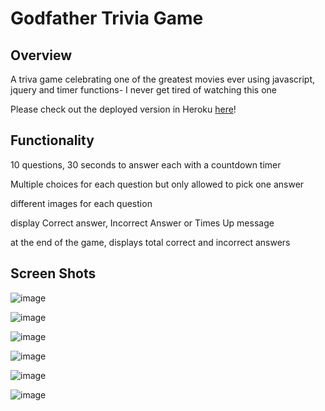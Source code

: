 # Godfather Trivia Game

## Overview

A triva game celebrating one of the greatest movies ever using javascript, jquery and timer functions- I never get tired of watching this one

Please check out the deployed version in Heroku [here](https://godfather.herokuapp.com/)!

## Functionality

10 questions, 30 seconds to answer each with a countdown timer

Multiple choices for each question but  only allowed to pick one answer

different images for each question

display Correct answer, Incorrect Answer or Times Up message

at the end of the game, displays total correct and incorrect answers

## Screen Shots

![image](https://user-images.githubusercontent.com/26799439/35920397-c16f0ada-0be5-11e8-9b62-e6c07b2246fc.png)

![image](https://user-images.githubusercontent.com/26799439/35920616-56af6040-0be6-11e8-9db2-503838fc72dc.png)

![image](https://user-images.githubusercontent.com/26799439/35920731-ab891426-0be6-11e8-978d-1b3f4373be2a.png)

![image](https://user-images.githubusercontent.com/26799439/35920832-02e92832-0be7-11e8-8383-1cdc7452154d.png)

![image](https://user-images.githubusercontent.com/26799439/35920778-d41eb544-0be6-11e8-9a0f-2dcc87bf89d5.png)

![image](https://user-images.githubusercontent.com/26799439/35920686-829f4148-0be6-11e8-897a-4abbb255c4f8.png)

